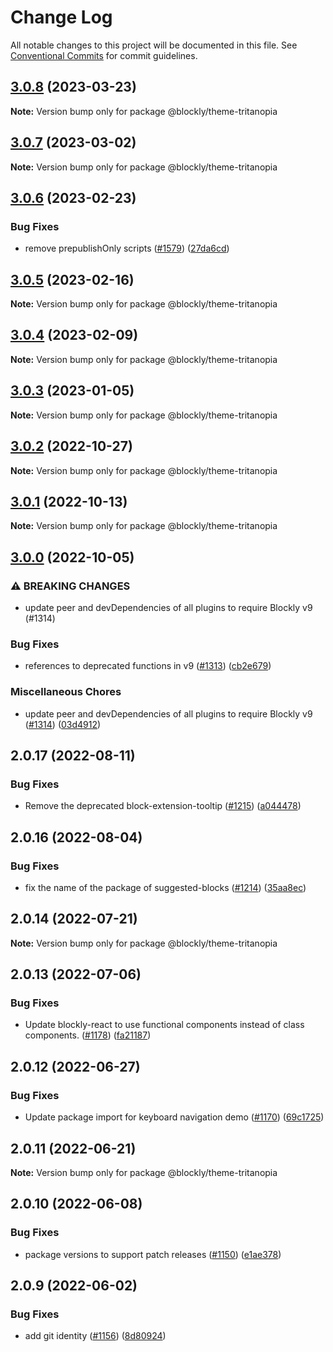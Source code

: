 # Change Log

All notable changes to this project will be documented in this file.
See [Conventional Commits](https://conventionalcommits.org) for commit guidelines.

## [3.0.8](https://github.com/google/blockly-samples/compare/@blockly/theme-tritanopia@3.0.7...@blockly/theme-tritanopia@3.0.8) (2023-03-23)

**Note:** Version bump only for package @blockly/theme-tritanopia





## [3.0.7](https://github.com/google/blockly-samples/compare/@blockly/theme-tritanopia@3.0.6...@blockly/theme-tritanopia@3.0.7) (2023-03-02)

**Note:** Version bump only for package @blockly/theme-tritanopia





## [3.0.6](https://github.com/google/blockly-samples/compare/@blockly/theme-tritanopia@3.0.5...@blockly/theme-tritanopia@3.0.6) (2023-02-23)


### Bug Fixes

* remove prepublishOnly scripts ([#1579](https://github.com/google/blockly-samples/issues/1579)) ([27da6cd](https://github.com/google/blockly-samples/commit/27da6cd04c38f6ba417f4e7446bb6218c475448d))



## [3.0.5](https://github.com/google/blockly-samples/compare/@blockly/theme-tritanopia@3.0.4...@blockly/theme-tritanopia@3.0.5) (2023-02-16)

**Note:** Version bump only for package @blockly/theme-tritanopia





## [3.0.4](https://github.com/google/blockly-samples/compare/@blockly/theme-tritanopia@3.0.3...@blockly/theme-tritanopia@3.0.4) (2023-02-09)

**Note:** Version bump only for package @blockly/theme-tritanopia





## [3.0.3](https://github.com/google/blockly-samples/compare/@blockly/theme-tritanopia@3.0.2...@blockly/theme-tritanopia@3.0.3) (2023-01-05)

**Note:** Version bump only for package @blockly/theme-tritanopia





## [3.0.2](https://github.com/google/blockly-samples/compare/@blockly/theme-tritanopia@3.0.1...@blockly/theme-tritanopia@3.0.2) (2022-10-27)

**Note:** Version bump only for package @blockly/theme-tritanopia





## [3.0.1](https://github.com/google/blockly-samples/compare/@blockly/theme-tritanopia@3.0.0...@blockly/theme-tritanopia@3.0.1) (2022-10-13)

**Note:** Version bump only for package @blockly/theme-tritanopia





## [3.0.0](https://github.com/google/blockly-samples/compare/@blockly/theme-tritanopia@2.0.17...@blockly/theme-tritanopia@3.0.0) (2022-10-05)


### ⚠ BREAKING CHANGES

* update peer and devDependencies of all plugins to require Blockly v9 (#1314)

### Bug Fixes

* references to deprecated functions in v9 ([#1313](https://github.com/google/blockly-samples/issues/1313)) ([cb2e679](https://github.com/google/blockly-samples/commit/cb2e67987e0b62a77c26adc660cc6ade1ba67954))


### Miscellaneous Chores

* update peer and devDependencies of all plugins to require Blockly v9 ([#1314](https://github.com/google/blockly-samples/issues/1314)) ([03d4912](https://github.com/google/blockly-samples/commit/03d4912c42c8de0f30493037ccc28dddaea0f266))



## 2.0.17 (2022-08-11)


### Bug Fixes

* Remove the deprecated block-extension-tooltip ([#1215](https://github.com/google/blockly-samples/issues/1215)) ([a044478](https://github.com/google/blockly-samples/commit/a044478c86a73e3065bc866e427f175cbec6fc13))





## 2.0.16 (2022-08-04)


### Bug Fixes

* fix the name of the package of suggested-blocks ([#1214](https://github.com/google/blockly-samples/issues/1214)) ([35aa8ec](https://github.com/google/blockly-samples/commit/35aa8ec73a60a4eb5b1e80cb2fc71dcd83d05e27))





## 2.0.14 (2022-07-21)

**Note:** Version bump only for package @blockly/theme-tritanopia





## 2.0.13 (2022-07-06)


### Bug Fixes

* Update blockly-react to use functional components instead of class components. ([#1178](https://github.com/google/blockly-samples/issues/1178)) ([fa21187](https://github.com/google/blockly-samples/commit/fa21187cdbe4ec3a5c69f185540dd68a98eb69d7))





## 2.0.12 (2022-06-27)


### Bug Fixes

* Update package import for keyboard navigation demo ([#1170](https://github.com/google/blockly-samples/issues/1170)) ([69c1725](https://github.com/google/blockly-samples/commit/69c1725b775279fcc397dc178935208d5f42b08c))





## 2.0.11 (2022-06-21)

**Note:** Version bump only for package @blockly/theme-tritanopia





## 2.0.10 (2022-06-08)


### Bug Fixes

* package versions to support patch releases ([#1150](https://github.com/google/blockly-samples/issues/1150)) ([e1ae378](https://github.com/google/blockly-samples/commit/e1ae378d779531621c3d948566257d069002963f))





## 2.0.9 (2022-06-02)


### Bug Fixes

* add git identity ([#1156](https://github.com/google/blockly-samples/issues/1156)) ([8d80924](https://github.com/google/blockly-samples/commit/8d809243b277375beb2ce75d4e157b5e17f78193))
